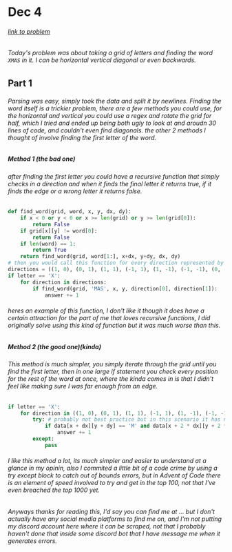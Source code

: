 # Dec 4
###### [link to problem](https://adventofcode.com/2024/day/4)
###### Today's problem was about taking a grid of letters and finding the word ```XMAS``` in it. I can be horizontal vertical diagonal or even backwards.
## Part 1
###### Parsing was easy, simply took the data and split it by newlines. Finding the word itself is a trickier problem, there are a few methods you could use, for the horizontal and vertical you could use a regex and rotate the grid for half, which I tried and ended up being both ugly to look at and aroudn 30 lines of code, and couldn't even find diagonals. the other 2 methods I thought of involve finding the first letter of the word.
##### Method 1  (the bad one)
###### after finding the first letter you could have a recursive function that simply checks in a direction and when it finds the final letter it returns true, if it finds the edge or a wrong letter it returns false.
```py
def find_word(grid, word, x, y, dx, dy):
    if x < 0 or y < 0 or x >= len(grid) or y >= len(grid[0]):
        return False
    if grid[x][y] != word[0]:
        return False
    if len(word) == 1:
        return True
    return find_word(grid, word[1:], x+dx, y+dy, dx, dy)
# then you would call this function for every direction represented by tuples in the form (dx, dy)
directions = ((1, 0), (0, 1), (1, 1), (-1, 1), (1, -1), (-1, -1), (0, -1), (-1, 0))
if letter == 'X':
    for direction in directions:
        if find_word(grid, 'MAS', x, y, direction[0], direction[1]):
            answer += 1
```
###### heres an example of this function, I don't like it though it does have a certain attraction for the part of me that loves recursive functions, I did originally solve using this kind of function but it was much worse than this.
##### Method 2 (the good one)(kinda)
###### This method is much simpler, you simply iterate through the grid until you find the first letter, then in one large if statement you check every position for the rest of the word at once, where the kinda comes in is that I didn't feel like making sure I was far enough from an edge.
```py
if letter == 'X':
    for direction in ((1, 0), (0, 1), (1, 1), (-1, 1), (1, -1), (-1, -1), (0, -1), (-1, 0)):
        try: # probably not best practice but in this scenario it has no downsides
		    if data[x + dx][y + dy] == 'M' and data[x + 2 * dx][y + 2 * dy] == 'A' and data[x + 3 * dx][y + 3 * dy] == 'S':
			    answer += 1
        except:
			pass
```
###### I like this method a lot, its much simpler and easier to understand at a glance in my opinin, also I commited a little bit of a code crime by using a try except block to catch out of bounds errors, but in Advent of Code there is an element of speed involved to try and get in the top 100, not that I've even breached the top 1000 yet.

###### Anyways thanks for reading this, I'd say you can find me at ... but I don't actually have any social media platforms to find me on, and I'm not putting my discord account here where it can be scraped, not that I probably haven't done that inside some discord bot that I have message me when it generates errors.